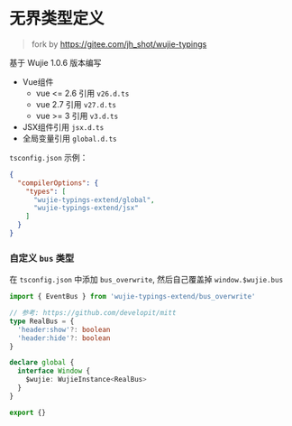 # 无界类型定义

> fork by https://gitee.com/jh_shot/wujie-typings

基于 Wujie 1.0.6 版本编写

- Vue组件
  - vue <= 2.6 引用 `v26.d.ts`
  - vue 2.7 引用 `v27.d.ts`
  - vue >= 3 引用 `v3.d.ts`
- JSX组件引用 `jsx.d.ts`
- 全局变量引用 `global.d.ts`

`tsconfig.json` 示例：

```json
{
  "compilerOptions": {
    "types": [
      "wujie-typings-extend/global",
      "wujie-typings-extend/jsx"
    ]
  }
}
```

### 自定义 `bus` 类型

在 `tsconfig.json` 中添加 `bus_overwrite`, 然后自己覆盖掉 `window.$wujie.bus`

```ts
import { EventBus } from 'wujie-typings-extend/bus_overwrite'

// 参考: https://github.com/developit/mitt
type RealBus = {
  'header:show'?: boolean
  'header:hide'?: boolean
}

declare global {
  interface Window {
    $wujie: WujieInstance<RealBus>
  }
}

export {}
```